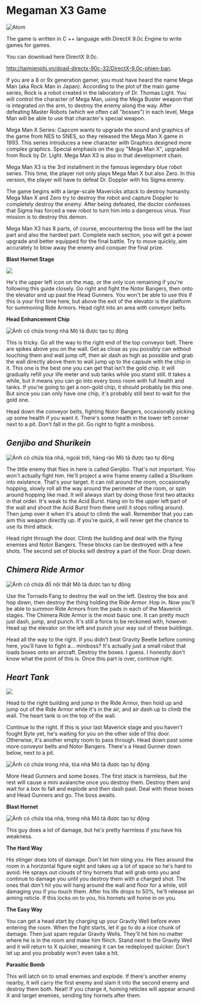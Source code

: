 # Megaman X3 Game
![Atom](https://github.com/vanluom123/DirectX9/blob/master/MegamanX3Final/DemoDirectX/DemoDirectX/Resources/IntroBackground/2342titlescreen.png)

The game is written in C ++ language with DirectX 9.0c Engine to write games for games.

You can download here DirectX 9.0c.

http://taimienphi.vn/doad-directx-90c-32/DirectX-9.0c-phien-ban.

If you are a 8 or 9x generation gamer, you must have heard the name Mega Man (aka Rock Man in Japan). According to the plot of the main game series, Rock is a robot created in the laboratory of Dr. Thomas Light. You will control the character of Mega Man, using the Mega Buster weapon that is integrated on the arm, to destroy the enemy along the way. After defeating Master Robots (which we often call "bosses") in each level, Mega Man will be able to use that character's special weapon.

Mega Man X Series: Capcom wants to upgrade the sound and graphics of the game from NES to SNES, so they released the Mega Man X game in 1993. This series introduces a new character with Graphics designed more complex graphics. Special emphasis on the guy "Mega Man X", upgraded from Rock by Dr. Light. Mega Man X3 is also in that development chain.

Mega Man X3 is the 3rd installment in the famous legendary blue robot series. This time, the player not only plays Mega Man X but also Zero. In this version, the player will have to defeat Dr. Doppler with his Sigma enemy.

The game begins with a large-scale Mavericks attack to destroy humanity. Mega Man X and Zero try to destroy the robot and capture Doppler to completely destroy the enemy. After being defeated, the doctor confesses that Sigma has forced a new robot to turn him into a dangerous virus. Your mission is to destroy this demon.

Mega Man X3 has 8 parts, of course, encountering the boss will be the last part and also the hardest part. Complete each section, you will get a power upgrade and better equipped for the final battle. Try to move quickly, aim accurately to blow away the enemy and conquer the final prize.

**Blast Hornet Stage**

![](https://github.com/vanluom123/Megaman-X3/blob/master/Image/hornet(1).jpg)

He's the upper left icon on the map, or the only icon remaining if you're
following this guide closely. Go right and fight the Notor Bangers, then onto
the elevator and up past the Head Gunners. You won't be able to use this if this
is your first time here, but above the exit of the elevator is the platform for
summoning Ride Armors. Head right into an area with conveyor belts. 

**Head Enhancement Chip**

![Ảnh có chứa trong nhà Mô tả được tạo tự động](https://github.com/vanluom123/Megaman-X3/blob/master/Image/hornet(2).jpg)

This is tricky. Go all the way to the right end of the top conveyor belt. There
are spikes above you on the wall. Get as close as you possibly can without
touching them and wall jump off, then air dash as high as possible and grab the
wall directly above them to wall jump up to the capsule with the chip in it.
This one is the best one you can get that isn't the gold chip. It will gradually
refill your life meter and sub tanks while you stand still. It takes a while,
but it means you can go into every boss room with full health and tanks. If
you're going to get a non-gold chip, it should probably be this one. But since
you can only have one chip, it's probably still best to wait for the gold one.  
  
Head down the conveyor belts, fighting Notor Bangers, occasionally picking up
some health if you want it. There's some health in the lower left corner next to
a pit. Don't fall in the pit. Go right to fight a miniboss.

*Genjibo and Shurikein*
-----------------------

![Ảnh có chứa tòa nhà, ngoài trời, hàng rào Mô tả được tạo tự động](https://github.com/vanluom123/Megaman-X3/blob/master/Image/hornet(3).jpg)

The little enemy that flies in here is called Genjibo. That's not important. You
won't actually fight him. He'll project a wire frame enemy called a Shurikein
into existence. That's your target. It can roll around the room, occasionally
hopping, slowly roll all the way around the perimeter of the room, or spin
around hopping like mad. It will always start by doing those first two attacks
in that order. It's weak to the Acid Burst. Hang on to the upper left part of
the wall and shoot the Acid Burst from there until it stops rolling around. Then
jump over it when it's about to climb the wall. Remember that you can aim this
weapon directly up. If you're quick, it will never get the chance to use its
third attack.   
  
Head right through the door. Climb the building and deal with the flying enemies
and Notor Bangers. These blocks can be destroyed with a few shots. The second
set of blocks will destroy a part of the floor. Drop down.

*Chimera Ride Armor*
--------------------

![Ảnh có chứa đồ nội thất Mô tả được tạo tự động](https://github.com/vanluom123/Megaman-X3/blob/master/Image/hornet(4).jpg)

Use the Tornado Fang to destroy the wall on the left. Destroy the box and hop
down, then destroy the thing holding the Ride Armor. Hop in. Now you'll be able
to summon Ride Armors from the pads in each of the Maverick stages. The Chimera
Ride Armor is the most basic one. It can pretty much just dash, jump, and punch.
It's still a force to be reckoned with, however. Head up the elevator on the
left and punch your way out of these buildings.  
  
Head all the way to the right. If you didn't beat Gravity Beetle before coming
here, you'll have to fight a... miniboss? It's actually just a small robot that
loads boxes onto an aircraft. Destroy the boxes. I guess. I honestly don't know
what the point of this is. Once this part is over, continue right. 

*Heart Tank*
------------

![](https://github.com/vanluom123/Megaman-X3/blob/master/Image/hornet(5).jpg)

Head to the right building and jump in the Ride Armor, then hold up and jump out
of the Ride Armor while it's in the air, and air dash up to climb the wall. The
heart tank is on the top of the wall.   
  
Continue to the right. If this is your last Maverick stage and you haven't
fought Byte yet, he's waiting for you on the other side of this door. Otherwise,
it's another empty room to pass through. Head down past some more conveyor belts
and Notor Bangers. There's a Head Gunner down below, next to a pit.

![Ảnh có chứa trong nhà, tòa nhà Mô tả được tạo tự động](https://github.com/vanluom123/Megaman-X3/blob/master/Image/hornet(6).jpg)

More Head Gunners and some boxes. The first stack is harmless, but the rest will
cause a mini avalanche once you destroy them. Destroy them and wait for a box to
fall and explode and then dash past. Deal with these boxes and Head Gunners and
go. The boss awaits.

**Blast Hornet**

![Ảnh có chứa tòa nhà, trong nhà Mô tả được tạo tự động](https://github.com/vanluom123/Megaman-X3/blob/master/Image/hornet(7).jpg)

This guy does a lot of damage, but he's pretty harmless if you have his
weakness. 

**The Hard Way**  
  
His stinger does lots of damage. Don't let him sting you. He flies around the
room in a horizontal figure eight and takes up a lot of space so he's hard to
avoid. He sprays out clouds of tiny hornets that will grab onto you and continue
to damage you until you destroy them with a charged shot. The ones that don't
hit you will hang around the wall and floor for a while, still damaging you if
you touch them. After his life drops to 50%, he'll release an aiming reticle. If
this locks on to you, his hornets will home in on you.   
  
**The Easy Way**  
  
You can get a head start by charging up your Gravity Well before even entering
the room. When the fight starts, let it go to do a nice chunk of damage. Then
just spam regular Gravity Wells. They'll hit him no matter where he is in the
room and make him flinch. Stand next to the Gravity Well and it will return to X
quicker, meaning it can be redeployed quicker. Don't let up and you probably
won't even take a hit.   
  
**Parasitic Bomb**  
  
This will latch on to small enemies and explode. If there's another enemy
nearby, it will carry the first enemy and slam it into the second enemy and
destroy them both. Neat! If you charge it, homing reticles will appear around X
and target enemies, sending tiny hornets after them. 


